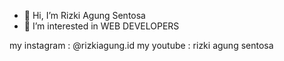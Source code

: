 - 👋 Hi, I’m Rizki Agung Sentosa
- 👀 I’m interested in WEB DEVELOPERS

my instagram : @rizkiagung.id
my youtube : rizki agung sentosa

<!---
rizkiagungid/rizkiagungid is a ✨ special ✨ repository because its `README.md` (this file) appears on your GitHub profile.
You can click the Preview link to take a look at your changes.
--->
